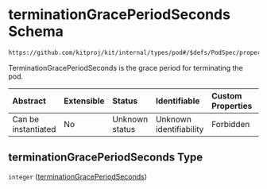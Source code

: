 # terminationGracePeriodSeconds Schema

```txt
https://github.com/kitproj/kit/internal/types/pod#/$defs/PodSpec/properties/terminationGracePeriodSeconds
```

TerminationGracePeriodSeconds is the grace period for terminating the pod.

| Abstract            | Extensible | Status         | Identifiable            | Custom Properties | Additional Properties | Access Restrictions | Defined In                                                            |
| :------------------ | :--------- | :------------- | :---------------------- | :---------------- | :-------------------- | :------------------ | :-------------------------------------------------------------------- |
| Can be instantiated | No         | Unknown status | Unknown identifiability | Forbidden         | Allowed               | none                | [pod.schema.json\*](../../out/pod.schema.json "open original schema") |

## terminationGracePeriodSeconds Type

`integer` ([terminationGracePeriodSeconds](pod-defs-podspec-properties-terminationgraceperiodseconds.md))
